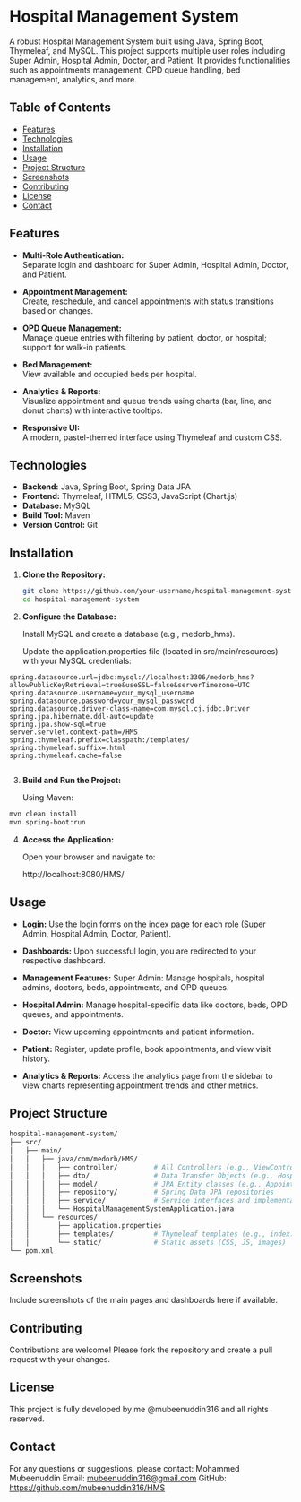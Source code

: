 # Hospital Management System

A robust Hospital Management System built using Java, Spring Boot, Thymeleaf, and MySQL. This project supports multiple user roles including Super Admin, Hospital Admin, Doctor, and Patient. It provides functionalities such as appointments management, OPD queue handling, bed management, analytics, and more.

## Table of Contents

- [Features](#features)
- [Technologies](#technologies)
- [Installation](#installation)
- [Usage](#usage)
- [Project Structure](#project-structure)
- [Screenshots](#screenshots)
- [Contributing](#contributing)
- [License](#license)
- [Contact](#contact)

## Features

- **Multi-Role Authentication:**  
  Separate login and dashboard for Super Admin, Hospital Admin, Doctor, and Patient.
  
- **Appointment Management:**  
  Create, reschedule, and cancel appointments with status transitions based on changes.
  
- **OPD Queue Management:**  
  Manage queue entries with filtering by patient, doctor, or hospital; support for walk-in patients.
  
- **Bed Management:**  
  View available and occupied beds per hospital.
  
- **Analytics & Reports:**  
  Visualize appointment and queue trends using charts (bar, line, and donut charts) with interactive tooltips.
  
- **Responsive UI:**  
  A modern, pastel-themed interface using Thymeleaf and custom CSS.

## Technologies

- **Backend:** Java, Spring Boot, Spring Data JPA
- **Frontend:** Thymeleaf, HTML5, CSS3, JavaScript (Chart.js)
- **Database:** MySQL
- **Build Tool:** Maven
- **Version Control:** Git

## Installation

1. **Clone the Repository:**

   ```bash
   git clone https://github.com/your-username/hospital-management-system.git
   cd hospital-management-system

   ```
   
2. **Configure the Database:**

   Install MySQL and create a database (e.g., medorb_hms).
    
   Update the application.properties file (located in src/main/resources) with your MySQL credentials:

  ```properties
  spring.datasource.url=jdbc:mysql://localhost:3306/medorb_hms?allowPublicKeyRetrieval=true&useSSL=false&serverTimezone=UTC
  spring.datasource.username=your_mysql_username
  spring.datasource.password=your_mysql_password
  spring.datasource.driver-class-name=com.mysql.cj.jdbc.Driver
  spring.jpa.hibernate.ddl-auto=update
  spring.jpa.show-sql=true
  server.servlet.context-path=/HMS
  spring.thymeleaf.prefix=classpath:/templates/
  spring.thymeleaf.suffix=.html
  spring.thymeleaf.cache=false    
    
  ```

3. **Build and Run the Project:**

   Using Maven:
   
  ```bash
  mvn clean install
  mvn spring-boot:run
  
  ```
  
4. **Access the Application:**

   Open your browser and navigate to:
   
     http://localhost:8080/HMS/
     
## Usage

- **Login:**
  Use the login forms on the index page for each role (Super Admin, Hospital Admin, Doctor, Patient).
  
- **Dashboards:**
  Upon successful login, you are redirected to your respective dashboard.
  
- **Management Features:** Super Admin: Manage hospitals, hospital admins, doctors, beds, appointments, and OPD queues.
- **Hospital Admin:** Manage hospital-specific data like doctors, beds, OPD queues, and appointments.
- **Doctor:** View upcoming appointments and patient information.
- **Patient:** Register, update profile, book appointments, and view visit history.
- **Analytics & Reports:** Access the analytics page from the sidebar to view charts representing appointment trends and other metrics.


## Project Structure

``` graphql
hospital-management-system/
├── src/
│   ├── main/
│   │   ├── java/com/medorb/HMS/
│   │   │   ├── controller/         # All Controllers (e.g., ViewController, SuperAdminViewController, PatientDashboardController, etc.)
│   │   │   ├── dto/                # Data Transfer Objects (e.g., HospitalAppointmentCountDTO, TimeSeriesDTO)
│   │   │   ├── model/              # JPA Entity classes (e.g., Appointment, Hospital, Doctor, Patient, OpdQueue, etc.)
│   │   │   ├── repository/         # Spring Data JPA repositories
│   │   │   ├── service/            # Service interfaces and implementations
│   │   │   └── HospitalManagementSystemApplication.java
│   │   └── resources/
│   │       ├── application.properties
│   │       ├── templates/          # Thymeleaf templates (e.g., index.html, super-admin-dashboard.html, patient-dashboard.html, etc.)
│   │       └── static/             # Static assets (CSS, JS, images)
└── pom.xml

```


## Screenshots
Include screenshots of the main pages and dashboards here if available.

## Contributing
Contributions are welcome! Please fork the repository and create a pull request with your changes.

## License
This project is fully developed by me @mubeenuddin316 and all rights reserved.

## Contact
For any questions or suggestions, please contact:
Mohammed Mubeenuddin
Email: mubeenuddin316@gmail.com
GitHub: https://github.com/mubeenuddin316/HMS
